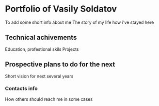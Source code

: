 # Portfolio of Vasily Soldatov
To add some short info about me
The story of my life how i've stayed here

## Technical achivements
Education, profestional skils
Projects

## Prospective plans to do for the next 
Short vision for next several years

### Contacts info
How others should reach me in some cases

